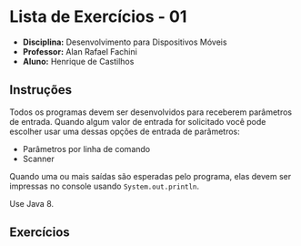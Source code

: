 # Lista de Exercícios - 01

* **Disciplina:** Desenvolvimento para Dispositivos Móveis
* **Professor:** Alan Rafael Fachini
* **Aluno:** Henrique de Castilhos

## Instruções

Todos os programas devem ser desenvolvidos para receberem parâmetros de entrada.
Quando algum valor de entrada for solicitado você pode escolher usar uma dessas opções de entrada de parâmetros:

* Parâmetros por linha de comando
* Scanner

Quando uma ou mais saídas são esperadas pelo programa, elas devem ser impressas no console usando ```System.out.println```.

Use Java 8.

## Exercícios